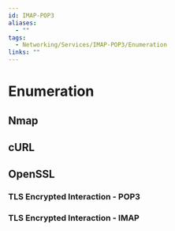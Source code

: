 ```yaml
---
id: IMAP-POP3
aliases:
  - ""
tags:
  - Networking/Services/IMAP-POP3/Enumeration
links: ""
---
```


# Enumeration

## Nmap

## cURL

## OpenSSL

### TLS Encrypted Interaction - POP3

### TLS Encrypted Interaction - IMAP
